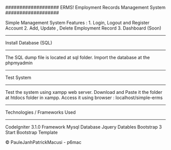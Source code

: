 ###################
ERMS! Employment Records Management System
###################

Simple Management System
 Features :
 	1. Login, Logout and Register Account
 	2. Add, Update , Delete Employment Record
 	3. Dashboard (Soon)

*******************
Install Database (SQL)
*******************

The SQL dump file is located at sql folder. Import the database at the phpmyadmin

**************************
Test System
**************************

Test the system using xampp web server. Download and Paste it the folder at htdocs folder in xampp.
Access it using browser : localhost/simple-erms

*******************
Technologies / Frameworks Used 
*******************

CodeIgniter 3.1.0 Framework
Mysql Database
Jquery Datables
Bootstrap 3
Start Bootstrap Template

© PauleJanhPatrickMacusi - p6mac

